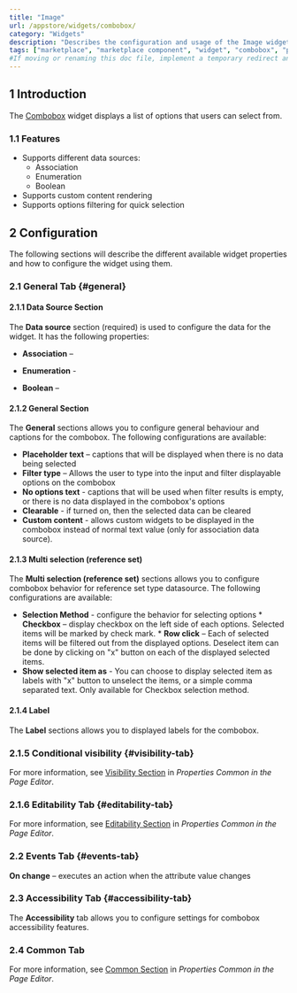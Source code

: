 ```yaml
---
title: "Image"
url: /appstore/widgets/combobox/
category: "Widgets"
description: "Describes the configuration and usage of the Image widget, which is available in the Mendix Marketplace."
tags: ["marketplace", "marketplace component", "widget", "combobox", "platform support"]
#If moving or renaming this doc file, implement a temporary redirect and let the respective team know they should update the URL in the product. See Mapping to Products for more details.
---
```


## 1 Introduction

The [Combobox](https://marketplace.mendix.com/link/component/xxx) widget displays a list of options that users can select from.

### 1.1 Features

* Supports different data sources:
    * Association
    * Enumeration
    * Boolean
* Supports custom content rendering
* Supports options filtering for quick selection

## 2 Configuration

The following sections will describe the different available widget properties and how to configure the widget using them.  

### 2.1 General Tab {#general}

#### 2.1.1 Data Source Section

The **Data source** section (required) is used to configure the data for the widget. It has the following properties:

* **Association** – 
  
* **Enumeration** - 
* **Boolean** – 

#### 2.1.2 General Section

The **General** sections allows you to configure general behaviour and captions for the combobox. The following configurations are available:

* **Placeholder text** – captions that will be displayed when there is no data being selected
* **Filter type** – Allows the user to type into the input and filter displayable options on the combobox
* **No options text** - captions that will be used when filter results is empty, or there is no data displayed in the combobox's options
* **Clearable** - if turned on, then the selected data can be cleared
* **Custom content** - allows custom widgets to be displayed in the combobox instead of normal text value (only for association data source).


#### 2.1.3 Multi selection (reference set)

The **Multi selection (reference set)** sections allows you to configure combobox behavior for reference set type datasource. The following configurations are available:
* **Selection Method** - configure the behavior for selecting options
        * **Checkbox** – display checkbox on the left side of each options. Selected items will be marked by check mark.
        * **Row click** – Each of selected items will be filtered out from the displayed options. Deselect item can be done by clicking on "x" button on each of the displayed selected items.
* **Show selected item as** - You can choose to display selected item as labels with "x" button to unselect the items, or a simple comma separated text. Only available for Checkbox selection method.  

#### 2.1.4 Label
The **Label** sections allows you to displayed labels for the combobox.

### 2.1.5 Conditional visibility {#visibility-tab}

For more information, see [Visibility Section](/refguide/common-widget-properties/#visibility-properties) in *Properties Common in the Page Editor*.

### 2.1.6 Editability Tab {#editability-tab}

For more information, see [Editability Section](/refguide/common-widget-properties/#editability) in *Properties Common in the Page Editor*.

### 2.2 Events Tab {#events-tab}

**On change** – executes an action when the attribute value changes


### 2.3 Accessibility Tab {#accessibility-tab}

The **Accessibility** tab allows you to configure settings for combobox accessibility features.

### 2.4 Common Tab

For more information, see [Common Section](/refguide/common-widget-properties/#common-properties) in *Properties Common in the Page Editor*.